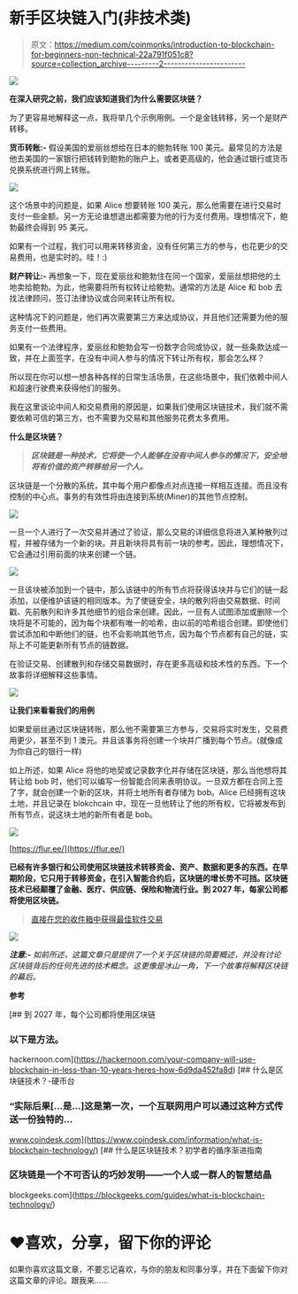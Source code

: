 # 新手区块链入门(非技术类)

> 原文：<https://medium.com/coinmonks/introduction-to-blockchain-for-beginners-non-technical-22a791f051c8?source=collection_archive---------2----------------------->

![](img/2adf69f635d5d8dbf417c6d5668861e5.png)

**在深入研究之前，我们应该知道我们为什么需要区块链？**

为了更容易地解释这一点，我将举几个示例用例。一个是金钱转移，另一个是财产转移。

**货币转账:-** 假设美国的爱丽丝想给在日本的鲍勃转账 100 美元。最常见的方法是他去美国的一家银行把钱转到鲍勃的账户上。或者更高级的，他会通过银行或货币兑换系统进行网上转账。

![](img/649155d68e174bdcf917f7647eb525e4.png)

这个场景中的问题是，如果 Alice 想要转账 100 美元，那么他需要在进行交易时支付一些金额。另一方无论谁想退出都需要为他的行为支付费用。理想情况下，鲍勃最终会得到 95 美元。

如果有一个过程，我们可以用来转移资金，没有任何第三方的参与，也花更少的交易费用，也是实时的。哇！:)

**财产转让:-** 再想象一下，现在爱丽丝和鲍勃住在同一个国家，爱丽丝想把他的土地卖给鲍勃。为此，他需要将所有权转让给鲍勃。通常的方法是 Alice 和 bob 去找法律顾问，签订法律协议或合同来转让所有权。

这种情况下的问题是，他们再次需要第三方来达成协议，并且他们还需要为他的服务支付一些费用。

如果有一个法律程序，爱丽丝和鲍勃会写一份数字合同或协议，就一些条款达成一致，并在上面签字，在没有中间人参与的情况下转让所有权，那会怎么样？

所以现在你可以想一想各种各样的日常生活场景，在这些场景中，我们依赖中间人和超速行驶费来获得他们的服务。

我在这里谈论中间人和交易费用的原因是，如果我们使用区块链技术，我们就不需要依赖可信的第三方，也不需要为交易和其他服务花费太多费用。

**什么是区块链？**

> ***区块链是一种技术，它将使一个人能够在没有中间人参与的情况下，安全地将有价值的资产转移给另一个人。***

区块链是一个分散的系统，其中每个用户都像点对点连接一样相互连接。而且没有控制的中心点。事务的有效性将由连接到系统(Miner)的其他节点控制。

![](img/6e921988c9bf4cb1b75b22eea7c6c0c4.png)

一旦一个人进行了一次交易并通过了验证，那么交易的详细信息将进入某种散列过程，并被存储为一个新的块。并且新块将具有前一块的参考。因此，理想情况下，它会通过引用前面的块来创建一个链。

![](img/5e021e55e8329a8a998f1171e3ca0713.png)

一旦该块被添加到一个链中，那么该链中的所有节点将获得该块并与它们的链一起添加，以便维护该链的相同版本。为了使链安全，块的散列将由交易数据、时间戳、先前散列和许多其他细节的组合来创建。因此，一旦有人试图添加或删除一个块将是不可能的，因为每个块都有唯一的哈希，由以前的哈希组合创建。即使他们尝试添加和中断他们的链，也不会影响其他节点，因为每个节点都有自己的链，实际上不可能更新所有节点的链数据。

在验证交易、创建散列和存储交易数据时，存在更多高级和技术性的东西。下一个故事将详细解释这些事情。

![](img/9ef60f0f2cc8cffade7c40136c73e6bc.png)

**让我们来看看我们的用例**

如果爱丽丝通过区块链转账，那么他不需要第三方参与，交易将实时发生，交易费用更少，甚至不到 1 澳元。并且该事务将创建一个块并广播到每个节点。(就像成为你自己的银行一样)

如上所述，如果 Alice 将他的地契或记录数字化并存储在区块链，那么当他想将其转让给 bob 时，他们可以编写一份智能合同来表明协议。一旦双方都在合同上签了字，就会创建一个新的区块，并将土地所有者存储为 bob。Alice 已经拥有这块土地，并且记录在 blokchcain 中，现在一旦他转让了他的所有权，它将被发布到所有节点，说这块土地的新所有者是 bob。

![](img/77b705330e804dd705c28ff55f409909.png)

[https://flur.ee/](https://flur.ee/)

**已经有许多银行和公司使用区块链技术转移资金、资产、数据和更多的东西。在早期阶段，它只用于转移资金，在引入智能合约后，区块链的增长势不可挡。区块链技术已经颠覆了金融、医疗、供应链、保险和物流行业。到 2027 年，每家公司都将使用区块链。**

> [直接在您的收件箱中获得最佳软件交易](https://coincodecap.com/?utm_source=coinmonks)

[![](img/7c0b3dfdcbfea594cc0ae7d4f9bf6fcb.png)](https://coincodecap.com/?utm_source=coinmonks)

***注意:-*** *如前所述，这篇文章只是提供了一个关于区块链的简要概述，并没有讨论区块链背后的任何先进的技术概念。这更像是冰山一角，下一个故事将解释区块链的幕后。*

**参考**

[](https://hackernoon.com/your-company-will-use-blockchain-in-less-than-10-years-heres-how-6d9da452fa8d) [## 到 2027 年，每个公司都将使用区块链

### 以下是方法。

hackernoon.com](https://hackernoon.com/your-company-will-use-blockchain-in-less-than-10-years-heres-how-6d9da452fa8d) [](https://www.coindesk.com/information/what-is-blockchain-technology/) [## 什么是区块链技术？-硬币台

### “实际后果[...是...]这是第一次，一个互联网用户可以通过这种方式传送一份独特的…

www.coindesk.com](https://www.coindesk.com/information/what-is-blockchain-technology/) [](https://blockgeeks.com/guides/what-is-blockchain-technology/) [## 什么是区块链技术？初学者的循序渐进指南

### 区块链是一个不可否认的巧妙发明——一个人或一群人的智慧结晶

blockgeeks.com](https://blockgeeks.com/guides/what-is-blockchain-technology/) 

# ❤️喜欢，分享，留下你的评论

如果你喜欢这篇文章，不要忘记喜欢，与你的朋友和同事分享，并在下面留下你对这篇文章的评论。跟我来……